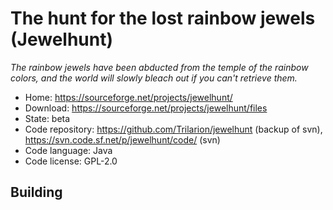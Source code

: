 # The hunt for the lost rainbow jewels (Jewelhunt)

_The rainbow jewels have been abducted from the temple of the rainbow colors, and the world will slowly bleach out if you can't retrieve them._

- Home: https://sourceforge.net/projects/jewelhunt/
- Download: https://sourceforge.net/projects/jewelhunt/files
- State: beta
- Code repository: https://github.com/Trilarion/jewelhunt (backup of svn), https://svn.code.sf.net/p/jewelhunt/code/ (svn)
- Code language: Java
- Code license: GPL-2.0

## Building

